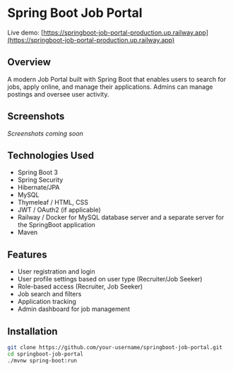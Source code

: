 # Spring Boot Job Portal

Live demo: [https://springboot-job-portal-production.up.railway.app](https://springboot-job-portal-production.up.railway.app)

## Overview

A modern Job Portal built with Spring Boot that enables users to search for jobs, apply online, and manage their applications. Admins can manage postings and oversee user activity.

## Screenshots

_Screenshots coming soon_

## Technologies Used

- Spring Boot 3
- Spring Security
- Hibernate/JPA 
- MySQL 
- Thymeleaf / HTML, CSS
- JWT / OAuth2 (if applicable)
- Railway / Docker for MySQL database server and a separate server for the SpringBoot application
- Maven

## Features

- User registration and login
- User profile settings based on user type (Recruiter/Job Seeker)
- Role-based access (Recruiter, Job Seeker)
- Job search and filters
- Application tracking
- Admin dashboard for job management
  


## Installation

```bash
git clone https://github.com/your-username/springboot-job-portal.git
cd springboot-job-portal
./mvnw spring-boot:run
